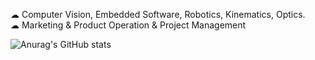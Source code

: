  ☁ Computer Vision, Embedded Software, Robotics, Kinematics, Optics. <br>
  ☁ Marketing & Product Operation & Project Management

![Anurag's GitHub stats](https://github-readme-stats.vercel.app/api?username=uuyymilkyl&show_icons=true&theme=tokyonightl)

